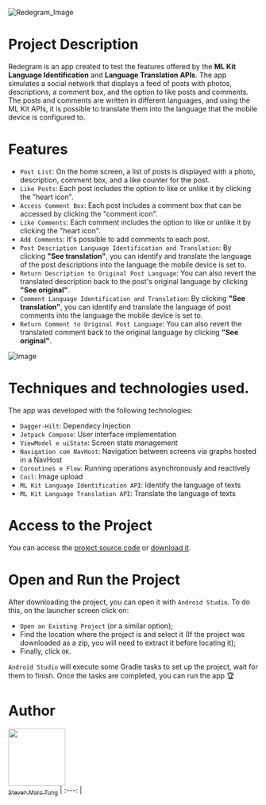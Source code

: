 ![Redegram_Image](https://github.com/user-attachments/assets/90341045-0f7c-4844-b1d9-88a199e8e3c5)

<h1>Project Description</h1>

Redegram is an app created to test the features offered by the **ML Kit Language Identification** and **Language Translation APIs**.
The app simulates a social network that displays a feed of posts with photos, descriptions, a comment box, and the option to like posts and comments.
The posts and comments are written in different languages, and using the ML Kit APIs, it is possible to translate them into the language that the mobile device is configured to.

<h1>Features</h1>

- `Post List`: On the home screen, a list of posts is displayed with a photo, description, comment box, and a like counter for the post.
- `Like Posts`: Each post includes the option to like or unlike it by clicking the "heart icon".
- `Access Comment Box`: Each post includes a comment box that can be accessed by clicking the "comment icon".
- `Like Comments`: Each comment includes the option to like or unlike it by clicking the "heart icon".
- `Add Comments`: It's possible to add comments to each post.
- `Post Description Language Identification and Translation`: By clicking **"See translation"**, you can identify and translate the language of the post descriptions into the language the mobile device is set to.
- `Return Description to Original Post Language`: You can also revert the translated description back to the post's original language by clicking **"See original"**.
- `Comment Language Identification and Translation`: By clicking **"See translation"**, you can identify and translate the language of post comments into the language the mobile device is set to.
- `Return Comment to Original Post Language`: You can also revert the translated comment back to the original language by clicking **"See original"**.

![Image](https://github.com/user-attachments/assets/e7c282a9-a29f-4805-9d88-d87da8f4f0c7)

<h1>Techniques and technologies used.</h1>

The app was developed with the following technologies:

- `Dagger-Hilt`: Dependecy Injection
- `Jetpack Compose`: User interface implementation
- `ViewModel e uiState`: Screen state management
- `Navigation com NavHost`: Navigation between screens via graphs hosted in a NavHost
- `Coroutines e Flow`: Running operations asynchronously and reactively
- `Coil`: Image upload
- `ML Kit Language Identification API`: Identify the language of texts
- `ML Kit Language Translation API`: Translate the language of texts

<h1>Access to the Project</h1>

You can access the [project source code](https://github.com/StevenMTung/Redegram) or [download it](https://github.com/StevenMTung/Redegram/archive/refs/heads/main.zip).

<h1>Open and Run the Project</h1> 

After downloading the project, you can open it with `Android Studio`. To do this, on the launcher screen click on:

- `Open an Existing Project` (or a similar option);
- Find the location where the project is and select it (If the project was downloaded as a zip, you will need to extract it before locating it);
- Finally, click `OK`.

`Android Studio` will execute some Gradle tasks to set up the project, wait for them to finish. Once the tasks are completed, you can run the app 🏆 

<h1>Author</h1>

 [<img loading="lazy" src="https://avatars.githubusercontent.com/u/134224337?v=4" width=115><br><sub>Steven Marc Tung</sub>](https://github.com/StevenMTung)
| :---: | 

